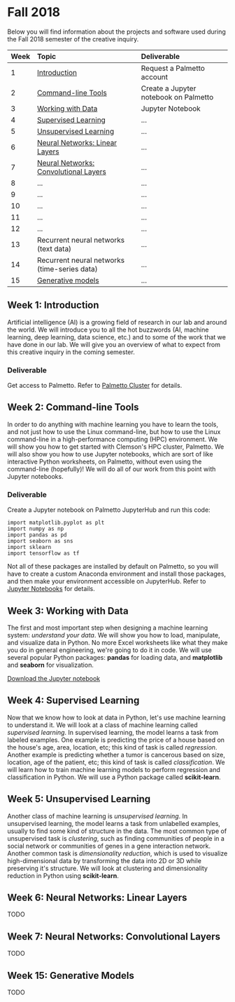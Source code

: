 # Fall 2018

Below you will find information about the projects and software used during the Fall 2018 semester of the creative inquiry.

| Week | Topic                                                      | Deliverable                           |
|:-----|:-----------------------------------------------------------|:--------------------------------------|
| 1    | <a href="#intro">Introduction</a>                          | Request a Palmetto account            |
| 2    | <a href="#command-line">Command-line Tools</a>             | Create a Jupyter notebook on Palmetto |
| 3    | <a href="#data">Working with Data</a>                      | Jupyter Notebook                      |
| 4    | <a href="#supervised-learning">Supervised Learning</a>     | ...                                   |
| 5    | <a href="#unsupervised-learning">Unsupervised Learning</a> | ...                                   |
| 6    | <a href="#neural-networks-linear">Neural Networks: Linear Layers</a> | ...                         |
| 7    | <a href="#neural-networks-conv">Neural Networks: Convolutional Layers</a> | ...                    |
| 8    | ...                                                        | ...                                   |
| 9    | ...                                                        | ...                                   |
| 10   | ...                                                        | ...                                   |
| 11   | ...                                                        | ...                                   |
| 12   | ...                                                        | ...                                   |
| 13   | Recurrent neural networks (text data)                      | ...                                   |
| 14   | Recurrent neural networks (time-series data)               | ...                                   |
| 15   | <a href="#generative-models">Generative models</a>         | ...                                   |

<a name="intro"/>

## Week 1: Introduction

Artificial intelligence (AI) is a growing field of research in our lab and around the world. We will introduce you to all the hot buzzwords (AI, machine learning, deep learning, data science, etc.) and to some of the work that we have done in our lab. We will give you an overview of what to expect from this creative inquiry in the coming semester.

### Deliverable

Get access to Palmetto. Refer to [Palmetto Cluster](../skills/palmetto-cluster.md) for details.

<a name="command-line"/>

## Week 2: Command-line Tools

In order to do anything with machine learning you have to learn the tools, and not just how to use the Linux command-line, but how to use the Linux command-line in a high-performance computing (HPC) environment. We will show you how to get started with Clemson's HPC cluster, Palmetto. We will also show you how to use Jupyter notebooks, which are sort of like interactive Python worksheets, on Palmetto, without even using the command-line (hopefully)! We will do all of our work from this point with Jupyter notebooks.

### Deliverable

Create a Jupyter notebook on Palmetto JupyterHub and run this code:
```
import matplotlib.pyplot as plt
import numpy as np
import pandas as pd
import seaborn as sns
import sklearn
import tensorflow as tf
```

Not all of these packages are installed by default on Palmetto, so you will have to create a custom Anaconda environment and install those packages, and then make your environment accessible on JupyterHub. Refer to [Jupyter Notebooks](../skills/jupyter-notebooks.md) for details.

<a name="data"/>

## Week 3: Working with Data

The first and most important step when designing a machine learning system: _understand your data_. We will show you how to load, manipulate, and visualize data in Python. No more Excel worksheets like what they make you do in general engineering, we're going to do it in code. We will use several popular Python packages: __pandas__ for loading data, and __matplotlib__ and __seaborn__ for visualization.

<a download href="../assets/notebooks/Data_Load_Vis.ipynb">Download the Jupyter notebook</a>

<a name="supervised-learning"/>

## Week 4: Supervised Learning

Now that we know how to look at data in Python, let's use machine learning to understand it. We will look at a class of machine learning called _supervised learning_. In supervised learning, the model learns a task from labeled examples. One example is predicting the price of a house based on the house's age, area, location, etc; this kind of task is called _regression_. Another example is predicting whether a tumor is cancerous based on size, location, age of the patient, etc; this kind of task is called _classification_. We will learn how to train machine learning models to perform regression and classification in Python. We will use a Python package called __scikit-learn__.

<a name="unsupervised-learning"/>

## Week 5: Unsupervised Learning

Another class of machine learning is _unsupervised learning_. In unsupervised learning, the model learns a task from unlabelled examples, usually to find some kind of structure in the data. The most common type of unsupervised task is _clustering_, such as finding communities of people in a social network or communities of genes in a gene interaction network. Another common task is _dimensionality reduction_, which is used to visualize high-dimensional data by transforming the data into 2D or 3D while preserving it's structure. We will look at clustering and dimensionality reduction in Python using __scikit-learn__.

<a name="neural-networks-linear"/>

## Week 6: Neural Networks: Linear Layers

TODO

<a name="neural-networks-conv"/>

## Week 7: Neural Networks: Convolutional Layers

TODO

<a name="generative-models"/>

## Week 15: Generative Models

TODO
